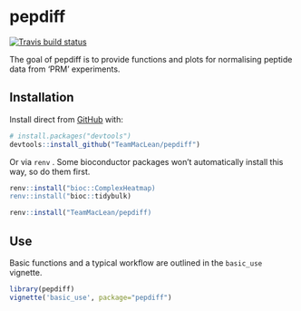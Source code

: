 
<!-- README.md is generated from README.Rmd. Please edit that file -->

# pepdiff

<!-- badges: start -->

[![Travis build
status](https://travis-ci.org/TeamMacLean/pepdiff.svg?branch=master)](https://travis-ci.org/TeamMacLean/pepdiff)
<!-- badges: end -->

The goal of pepdiff is to provide functions and plots for normalising
peptide data from ‘PRM’ experiments.

## Installation

Install direct from [GitHub](https://github.com/) with:

``` r
# install.packages("devtools")
devtools::install_github("TeamMacLean/pepdiff")
```

Or via `renv` . Some bioconductor packages won’t automatically install
this way, so do them first.

``` r
renv::install("bioc::ComplexHeatmap)
renv::install("bioc::tidybulk)

renv::install("TeamMacLean/pepdiff)
```

## Use

Basic functions and a typical workflow are outlined in the `basic_use`
vignette.

``` r
library(pepdiff)
vignette('basic_use', package="pepdiff")
```
